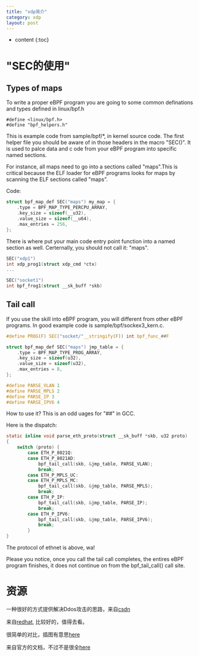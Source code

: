 ```yaml
---
title: "xdp简介"
category: xdp
layout: post
---
```


* content
{:toc}

# "SEC的使用"
## Types of maps
To write a proper eBPF program you are going to some common definations and types defined
in linux/bpf.h

	#define <linux/bpf.h>
	#define "bpf_helpers.h"

This is example code from sample/bpf/\*, in kernel source code. The first helper file you
 should be aware of in those headers in the macro "SEC()". It is used to palce data and c
 ode from your eBPF program into specific named sections.

 For instance, all maps need to go into a sections called "maps".This is critical because
 the ELF loader for eBPF programs looks for maps by scanning the ELF sections called "maps".

 Code:

```c
struct bpf_map_def SEC("maps") my_map = {
	.type = BPF_MAP_TYPE_PERCPU_ARRAY,
	.key_size = sizeof(__u32),
	.value_size = sizeof(__u64),
	.max_entries = 256,
};
```

There is where put your main code entry point function into a named section as well.
Certernally, you should not call it: "maps".

```c
SEC("xdp1")
int xdp_prog1(struct xdp_cmd *ctx)
...

SEC("socket1")
int bpf_frog1(struct __sk_buff *skb)

```

## Tail call

If you use the skill into eBPF program, you will different from other eBPF programs.
In good example code is sample/bpf/sockex3_kern.c.

```c
#define PROG(F) SEC("socket/"__stringify(F)) int bpf_func_##F

struct bpf_map_def SEC("maps") jmp_table = {
	.type = BPF_MAP_TYPE_PROG_ARRAY,
	.key_size = sizeof(u32),
	.value_size = sizeof(u32),
	.max_entries = 8,
};

#define PARSE_VLAN 1
#define PARSE_MPLS 2
#define PARSE_IP 3
#define PARSE_IPV6 4
```

How to use it?
This is an odd uages for "##" in GCC.

Here is the dispatch:

```c
static inline void parse_eth_proto(struct __sk_buff *skb, u32 proto)
{
	switch (proto) {
		case ETH_P_8021Q:
		case ETH_P_8021AD:
			bpf_tail_call(skb, &jmp_table, PARSE_VLAN);
			break;
		case ETH_P_MPLS_UC:
		case ETH_P_MPLS_MC:
			bpf_tail_call(skb, &jmp_table, PARSE_MPLS);
			break;
		case ETH_P_IP:
			bpf_tail_call(skb, &jmp_table, PARSE_IP);
			break;
		case ETH_P_IPV6:
			bpf_tail_call(skb, &jmp_table, PARSE_IPV6);
			break;
		}
}

```
The protocol of ethnet is above, wa!

Please you notice, once you call the tail call completes, the entires eBPF program
finishes, it does not continue on from the bpf_tail_call() call site.


# 资源

一种很好的方式提供解决Ddos攻击的思路，来自[csdn](https://blog.csdn.net/dog250/post/details/77993218)

来自[redhat](https://people.netfilter.org/hawk/presentations/OpenSourceDays2017/XDP_DDoS_protecting_osd2017.pdf), 比较好的，值得去看。

很简单的对比，插图有意思[here](https://fosdem.org/2018/schedule/event/xdp/attachments/slides/2220/export/events/attachments/xdp/slides/2220/fosdem18_SdN_NFV_qmonnet_XDPoffload.pdf)

来自官方的文档，不过不是很全[here](https://prototype-kernel.readthedocs.io/en/latest/README.html)


